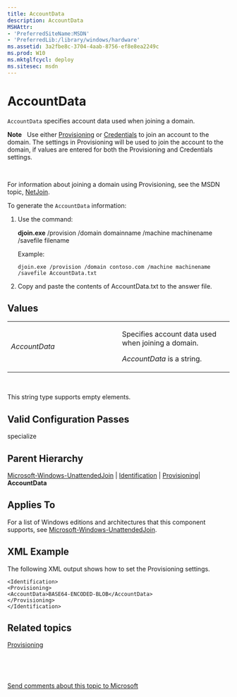 ```yaml
---
title: AccountData
description: AccountData
MSHAttr:
- 'PreferredSiteName:MSDN'
- 'PreferredLib:/library/windows/hardware'
ms.assetid: 3a2fbe8c-3704-4aab-8756-ef8e8ea2249c
ms.prod: W10
ms.mktglfcycl: deploy
ms.sitesec: msdn
---
```


# AccountData


`AccountData` specifies account data used when joining a domain.

**Note**  
Use either [Provisioning](microsoft-windows-unattendedjoin-identification-provisioning.md) or [Credentials](microsoft-windows-unattendedjoin-identification-credentials.md) to join an account to the domain. The settings in Provisioning will be used to join the account to the domain, if values are entered for both the Provisioning and Credentials settings.

 

For information about joining a domain using Provisioning, see the MSDN topic, [NetJoin](http://go.microsoft.com/fwlink/?LinkId=124095).

To generate the `AccountData` information:

1.  Use the command:

    **djoin.exe** /provision /domain domainname /machine machinename /savefile filename

    Example:

    ``` syntax
    djoin.exe /provision /domain contoso.com /machine machinename /savefile AccountData.txt
    ```

2.  Copy and paste the contents of AccountData.txt to the answer file.

## Values


<table>
<colgroup>
<col width="50%" />
<col width="50%" />
</colgroup>
<tbody>
<tr class="odd">
<td><p><em>AccountData</em></p></td>
<td><p>Specifies account data used when joining a domain.</p>
<p><em>AccountData</em> is a string.</p></td>
</tr>
</tbody>
</table>

 

This string type supports empty elements.

## Valid Configuration Passes


specialize

## Parent Hierarchy


[Microsoft-Windows-UnattendedJoin](microsoft-windows-unattendedjoin.md) | [Identification](microsoft-windows-unattendedjoin-identification.md) | [Provisioning](microsoft-windows-unattendedjoin-identification-provisioning.md)| **AccountData**

## Applies To


For a list of Windows editions and architectures that this component supports, see [Microsoft-Windows-UnattendedJoin](microsoft-windows-unattendedjoin.md).

## XML Example


The following XML output shows how to set the Provisioning settings.

``` syntax
<Identification>
<Provisioning>
<AccountData>BASE64-ENCODED-BLOB</AccountData>
</Provisioning>
</Identification>
```

## Related topics


[Provisioning](microsoft-windows-unattendedjoin-identification-provisioning.md)

 

 

[Send comments about this topic to Microsoft](mailto:wsddocfb@microsoft.com?subject=Documentation%20feedback%20%5Bp_unattend\p_unattend%5D:%20AccountData%20%20RELEASE:%20%2810/3/2016%29&body=%0A%0APRIVACY%20STATEMENT%0A%0AWe%20use%20your%20feedback%20to%20improve%20the%20documentation.%20We%20don't%20use%20your%20email%20address%20for%20any%20other%20purpose,%20and%20we'll%20remove%20your%20email%20address%20from%20our%20system%20after%20the%20issue%20that%20you're%20reporting%20is%20fixed.%20While%20we're%20working%20to%20fix%20this%20issue,%20we%20might%20send%20you%20an%20email%20message%20to%20ask%20for%20more%20info.%20Later,%20we%20might%20also%20send%20you%20an%20email%20message%20to%20let%20you%20know%20that%20we've%20addressed%20your%20feedback.%0A%0AFor%20more%20info%20about%20Microsoft's%20privacy%20policy,%20see%20http://privacy.microsoft.com/default.aspx. "Send comments about this topic to Microsoft")





